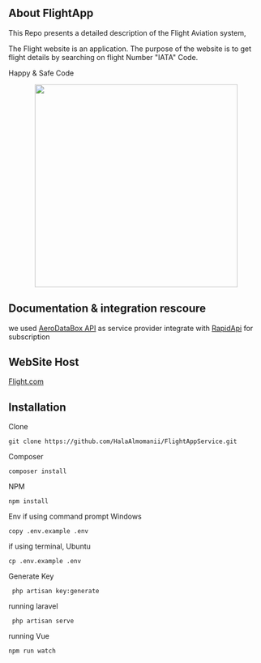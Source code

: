 
## About FlightApp

This Repo presents a detailed description of the Flight Aviation system, 

The Flight website is an application. The purpose of the website is to get flight details by searching on flight Number "IATA" Code.

Happy & Safe Code

<p align="center"><img src="https://encrypted-tbn0.gstatic.com/images?q=tbn:ANd9GcRnUTMgtpfAWHl19dA9n1TDtMyydB6cfF6-rQ&usqp=CAU" width="400"></p>

## Documentation & integration rescoure 
we used <a href="https://www.aerodatabox.com/data-coverage" >AeroDataBox API</a> as service provider integrate with <a href="https://rapidapi.com/aerodatabox/api/aerodatabox"> RapidApi</a> for subscription

## WebSite Host
<a href ='https://flight-apiapp.herokuapp.com'/>Flight.com</a>

## Installation 
Clone 
```
git clone https://github.com/HalaAlmomanii/FlightAppService.git
```
Composer
``` 
composer install 
```
NPM
```
npm install
```
Env
if using command prompt Windows

```
copy .env.example .env 
```
if using terminal, Ubuntu
```
cp .env.example .env 
```
Generate Key
```
 php artisan key:generate
```
running laravel
```
 php artisan serve
```
running Vue
```
npm run watch 
```
